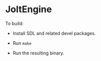 JoltEngine
===

To build:

* Install SDL and related devel packages.

* Run `make`

* Run the resulting binary.